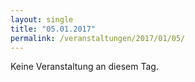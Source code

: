 ```yaml
---
layout: single
title: "05.01.2017"
permalink: /veranstaltungen/2017/01/05/
---
```


Keine Veranstaltung an diesem Tag.
